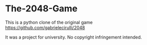 # The-2048-Game
This is a python clone of the original game https://github.com/gabrielecirulli/2048

It was a project for university. No copyright infringement intended.
